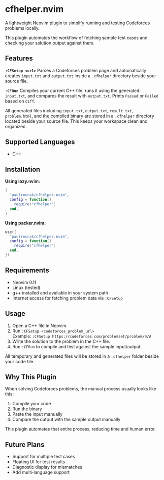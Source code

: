 # cfhelper.nvim

A lightweight Neovim plugin to simplify running and testing Codeforces problems locally.

This plugin automates the workflow of fetching sample test cases and checking your solution output against them.

## Features

**`:CFSetup <url>`**
Parses a Codeforces problem page and automatically creates `input.txt` and `output.txt` inside a `.cfhelper` directory beside your source file.

**`:CFRun`**
Compiles your current C++ file, runs it using the generated `input.txt`, and compares the result with `output.txt`. Prints `Passed` or `Failed` based on `diff`.

All generated files including `input.txt`, `output.txt`, `result.txt`, `problem.html`, and the compiled binary are stored in a `.cfhelper` directory located beside your source file. This keeps your workspace clean and organized.

## Supported Languages
- C++

## Installation

**Using lazy.nvim:**

```lua
{
  "paulrounak/cfhelper.nvim",
  config = function()
    require("cfhelper")
  end,
}
```

**Using packer.nvim:**

```lua
use({
  "paulrounak/cfhelper.nvim",
  config = function()
    require("cfhelper")
  end,
})
```

## Requirements

* Neovim 0.11
* Linux (tested)
* g++ installed and available in your system path
* Internet access for fetching problem data via `:CFSetup`

## Usage

1. Open a C++ file in Neovim.
2. Run `:CFSetup <codeforces_problem_url>` <br>
   Example: `:CFSetup https://codeforces.com/problemset/problem/4/A`
3. Write the solution to the problem in the C++ file.
4. Run `:CFRun` to compile and test against the sample input/output.

All temporary and generated files will be stored in a `.cfhelper` folder beside your code file.

## Why This Plugin

When solving Codeforces problems, the manual process usually looks like this:

1. Compile your code
2. Run the binary
3. Paste the input manually
4. Compare the output with the sample output manually

This plugin automates that entire process, reducing time and human error.

## Future Plans

* Support for multiple test cases
* Floating UI for test results
* Diagnostic display for mismatches
* Add multi-language support
